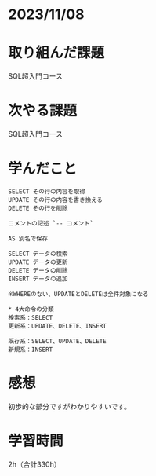 # 2023/11/08
# 取り組んだ課題
SQL超入門コース
  
# 次やる課題
SQL超入門コース

# 学んだこと
```
SELECT その行の内容を取得
UPDATE その行の内容を書き換える
DELETE その行を削除

コメントの記述 `-- コメント`

AS 別名で保存

SELECT データの検索
UPDATE データの更新
DELETE データの削除
INSERT データの追加

※WHEREのない、UPDATEとDELETEは全件対象になる

* 4大命令の分類
検索系：SELECT
更新系：UPDATE、DELETE、INSERT

既存系：SELECT、UPDATE、DELETE
新規系：INSERT
```

# 感想
初歩的な部分ですがわかりやすいです。

# 学習時間
2h（合計330h）

